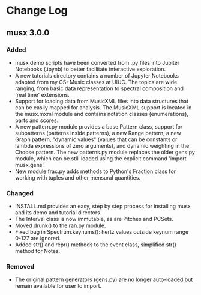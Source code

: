 # Change Log

## musx 3.0.0

### Added

* musx demo scripts have been converted from .py files into Jupiter Notebooks (.ipynb) to better facilitate interactive exploration. 
* A new tutorials directory contains a number of Jupyter Notebooks adapted from my CS+Music classes at UIUC. The topics are wide ranging, from basic data representation to spectral composition and 'real time' extensions.
* Support for loading data from MusicXML files into data structures that can be easily mapped for analysis.  The MusicXML support is located in the musx.mxml module and contains notation  classes (enumerations), parts and scores.
* A new pattern.py module provides a base Pattern class, support for subpatterns (patterns inside patterns), a new Range pattern, a new Graph pattern, "dynamic values" (values that can be constants or lambda expressions of zero arguments), and dynamic weighting in the Choose pattern. The new patterns.py module replaces the older gens.py module, which can be still loaded using the explicit command 'import musx.gens'.
* New module frac.py adds methods to Python's Fraction class for working with tuples and other mensural quantities.

### Changed
* INSTALL.md provides an easy, step by step process for installing musx and its demo and tutorial directors.
* The Interval class is now immutable, as are Pitches and PCSets.
* Moved drunk() to the ran.py module.
* Fixed bug in Spectrum.keynums(): hertz values outside keynum range 0-127 are ignored.
* Added str() and repr() methods to the event class, simplified str() method for Notes.

### Removed
* The original pattern generators (gens.py) are no longer auto-loaded but remain available for user to import.

